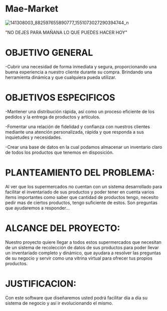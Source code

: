 # Mae-Market


![141308003_882597655890777_1551073027290394744_n](https://user-images.githubusercontent.com/78750880/107551255-06ebfb00-6ba0-11eb-8fb2-c2555115ffdd.png)

"NO DEJES PARA MAÑANA LO QUE PUEDES HACER HOY"



# OBJETIVO GENERAL

-Cubrir una necesidad de forma inmediata y segura, proporcionando una buena experiencia a nuestro cliente durante su compra. Brindando una herramienta dinámica y que cualquiera pueda utilizar.

# OBJETIVOS ESPECIFICOS

-Mantener una distribución rápida, así como un proceso eficiente de los pedidos y la entrega de productos y artículos. 

-Fomentar una relación de fidelidad y confianza con nuestros clientes mediante una atención personalizada, rápida y que responda a sus inquietudes y necesidades.

-Crear una base de datos en la cual podamos almacenar un inventario claro de todos los productos que tenemos en disposición.

# PLANTEAMIENTO DEL PROBLEMA:
Al ver que los supermercados no cuentan con un sistema desarrollado para facilitar el inventariado de sus productos y poder tener en cuenta varios ítems importantes como saber que cantidad de productos tengo, necesito pedir mas de ciertos productos, tengo suficiente de estos. Son preguntas que ayudaremos a responder…

# ALCANCE DEL PROYECTO:
Nuestro proyecto quiere llegar a todos estos supermercados que necesitan de un sistema de recolección de datos de sus productos para poder llevar un inventariado completo y dinámico, que ayudara a resolver las preguntas de su negocio y servir como una vitrina virtual para ofrecer tus propios productos. 

# JUSTIFICACION:
Con este software que diseñaremos usted podrá facilitar día a día su sistema de negocio y así ir evolucionando el mismo.
